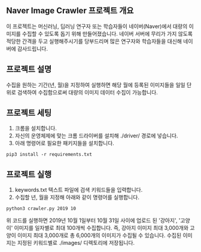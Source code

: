 ## Naver Image Crawler 프로젝트 개요
이 프로젝트는 머신러닝, 딥러닝 연구자 또는 학습자들이 네이버(Naver)에서 대량의 이미지를 수집할 수 있도록 돕기 위해 만들어졌습니다.
네이버 서버에 무리가 가지 않도록 적당한 간격을 두고 실행해주시기를 당부드리며 많은 연구자와 학습자들을 대신해 네이버에 감사드립니다.

## 프로젝트 설명
수집을 원하는 기간(년, 월)을 지정하여 실행하면 해당 월에 등록된 이미지들을 일일 단위로 검색하여 수집함으로써 대량의 이미지 데이터 수집이 가능합니다.

## 프로젝트 세팅
1. 크롬을 설치합니다.
2. 자신의 운영체제에 맞는 크롬 드라이버를 설치해 ./driver/ 경로에 넣습니다.
3. 아래 명령어로 필요한 패키지들을 설치합니다.
```
pip3 install -r requirements.txt
```

## 프로젝트 실행
1. keywords.txt 텍스트 파일에 검색 키워드들을 입력합니다.
2. 수집할 년, 월을 지정해 아래와 같이 명령어를 실행합니다.
```
python3 crawler.py 2019 10
```
위 코드를 실행하면 2019년 10월 1일부터 10월 31일 사이에 업로드 된 '강아지', '고양이' 이미지를
일자별로 최대 100개씩 수집합니다. 즉, 강아지 이미지 최대 3,000개와 고양이 이미지 최대 3,000개로
총 6,000개의 이미지가 수집될 수 있습니다. 수집된 이미지는 지정된 키워드별로 ./images/ 디렉토리에 저장됩니다.